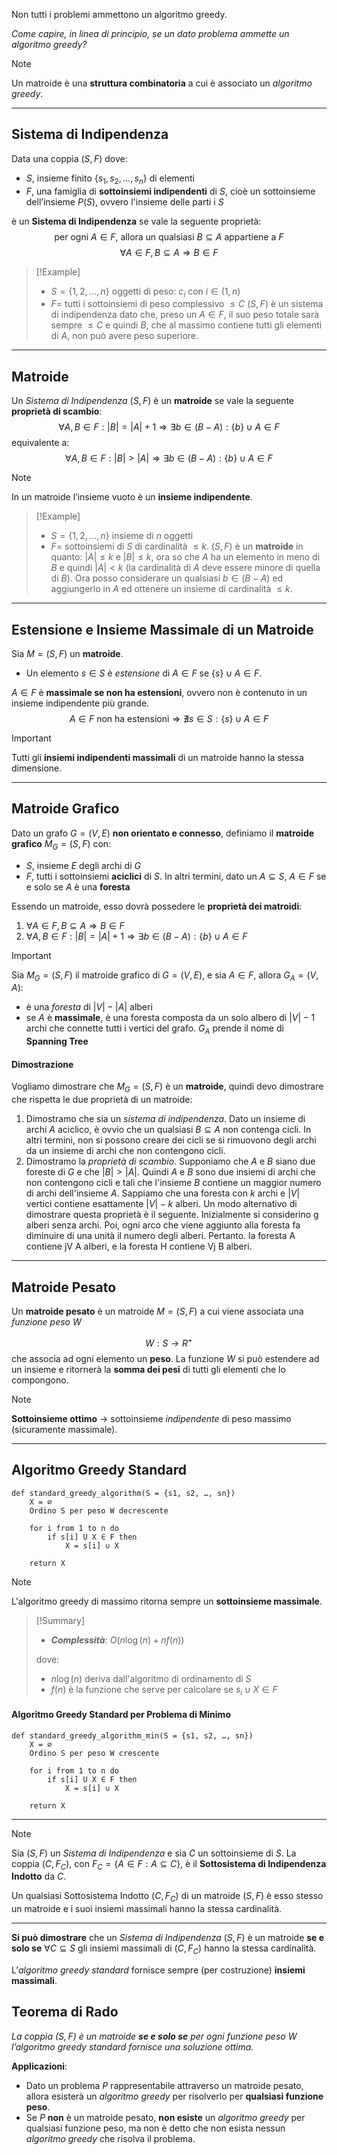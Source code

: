 Non tutti i problemi ammettono un algoritmo greedy.

*Come capire, in linea di principio, se un dato problema ammette un algoritmo greedy?*

>[!Note]
>Un matroide è una **struttura combinatoria** a cui è associato un *algoritmo greedy*.

---

## Sistema di Indipendenza

Data una coppia $(S,F)$ dove:
- $S$, insieme finito $\{s_1, s_2, …, s_n\}$ di elementi 
- $F$, una famiglia di **sottoinsiemi indipendenti** di $S$, cioè un sottoinsieme dell’insieme $P(S)$, ovvero l'insieme delle parti i $S$

è un **Sistema di Indipendenza** se vale la seguente proprietà:
$$\text{per ogni } A ∈ F\text{, allora un qualsiasi } B ⊆ A \text{ appartiene a } F$$
$$∀A ∈ F, B ⊆ A \Longrightarrow B ∈ F$$

>[!Example]
>- $S = \{1, 2, . . . , n\}$ oggetti di peso: $c_i$ con $i ∈ (1, n)$
>- $F =$ tutti i sottoinsiemi di peso complessivo $≤ C$
>$(S, F)$ è un sistema di indipendenza dato che, preso un $A ∈ F$, il suo peso totale sarà sempre $≤ C$ e quindi $B$, che al massimo contiene tutti gli elementi di $A$, non può avere peso superiore.

---

## Matroide

Un *Sistema di Indipendenza* $(S,F)$ è un **matroide** se vale la seguente **proprietà di scambio**:
$$∀A, B ∈ F : |B| = |A| + 1 \Longrightarrow ∃b ∈ (B − A) : \{b\} ∪ A ∈ F$$
equivalente a:
$$∀A, B ∈ F : |B| > |A| \Longrightarrow ∃b ∈ (B − A) : \{b\} ∪ A ∈ F$$

>[!Note]
>In un matroide l’insieme vuoto è un **insieme indipendente**.

>[!Example]
>- $S = \{1, 2, . . . , n\}$ insieme di $n$ oggetti
>- $F =$ sottoinsiemi di $S$ di cardinalità $≤ k$.
>$(S, F)$ è un **matroide** in quanto: $|A| ≤ k$ e $|B| ≤ k$, ora so che $A$ ha un elemento in meno di $B$ e quindi $|A| < k$ (la cardinalità di $A$ deve essere minore di quella di $B$). Ora posso considerare un qualsiasi $b ∈ (B − A)$ ed aggiungerlo in $A$ ed ottenere un insieme di cardinalità $≤ k$.

---
## Estensione e Insieme Massimale di un Matroide

Sia $M = (S,F)$ un **matroide**.
- Un elemento $s ∈ S$ è *estensione* di $A ∈ F$ se $\{s\} ∪ A ∈ F$.

$A ∈ F$ è **massimale se non ha estensioni**, ovvero non è contenuto in un insieme indipendente più grande.
$$A ∈ F \text{ non ha estensioni} \Longrightarrow ∄ s ∈ S: \{s\} ∪ A ∈ F$$

>[!Important]
>Tutti gli **insiemi indipendenti massimali** di un matroide hanno la stessa dimensione.

---
## Matroide Grafico

Dato un grafo $G = (V, E)$ **non orientato e connesso**, definiamo il **matroide grafico** $M_G = (S, F)$ con:
- $S$, insieme $E$ degli archi di $G$
- $F$, tutti i sottoinsiemi **aciclici** di $S$. In altri termini, dato un $A ⊆ S$, $A ∈ F$ se e solo se $A$ è una **foresta** 

Essendo un matroide, esso dovrà possedere le **proprietà dei matroidi**:
1. $∀A ∈ F, B ⊆ A \Longrightarrow B ∈ F$
2. $∀A, B ∈ F : |B| = |A| + 1 \Longrightarrow ∃b ∈ (B − A) : \{b\} ∪ A ∈ F$

>[!Important]
>Sia $M_G = (S, F)$ il matroide grafico di $G = (V, E)$, e sia $A ∈ F$, allora $G_A = (V,A)$: 
>- è una *foresta* di $|V|-|A|$ alberi
>- se $A$ è **massimale**, è una foresta composta da un solo albero di $|V|-1$ archi che connette tutti i vertici del grafo. $G_A$ prende il nome di **Spanning Tree**
#### Dimostrazione

Vogliamo dimostrare che $M_G = (S, F)$ è un **matroide**, quindi devo dimostrare che rispetta le due proprietà di un matroide:
1. Dimostramo che sia un *sistema di indipendenza*. Dato un insieme di archi $A$ aciclico, è ovvio che un qualsiasi $B ⊆ A$ non contenga cicli. In altri termini, non si possono creare dei cicli se si rimuovono degli archi da un insieme di archi che non contengono cicli.
2. Dimostramo la *proprietà di scambio*. Supponiamo che $A$ e $B$ siano due foreste di $G$ e che $|B| > |A|$. Quindi $A$ e $B$ sono due insiemi di archi che non contengono cicli e tali che l'insieme $B$ contiene un maggior numero di archi dell'insieme $A$. 
	Sappiamo che una foresta con $k$ archi e $|V|$ vertici contiene esattamente $|V| - k$ alberi. Un modo alternativo di dimostrare questa proprietà è il seguente. Inizialmente si considerino g alberi senza archi. Poi, ogni arco che viene aggiunto alla foresta fa diminuire di una unità il numero degli alberi. Pertanto. la foresta A contiene jV A aIberi, e la foresta H contiene Vj B alberi.

---

## Matroide Pesato

Un **matroide pesato** è un matroide $M = (S,F)$ a cui viene associata una *funzione peso* $W$

$$W: S \rightarrow R^+$$
che associa ad ogni elemento un **peso**. La funzione $W$ si può estendere ad un insieme e ritornerà la **somma dei pesi** di tutti gli elementi che lo compongono.

>[!Note]
>**Sottoinsieme ottimo** $\rightarrow$ sottoinsieme *indipendente* di peso massimo (sicuramente massimale).

---

## Algoritmo Greedy Standard

``` Pseudocodice TI:"standard_greedy_algorithm" "FOLD"
def standard_greedy_algorithm(S = {s1, s2, …, sn}) 
	X = ∅
	Ordino S per peso W decrescente
	
	for i from 1 to n do
		if s[i] U X ∈ F then
			X = s[i] ∪ X
	
	return X
```

>[!Note]
>L'algoritmo greedy di massimo ritorna sempre un **sottoinsieme massimale**.

> [!Summary]
> - ***Complessità***: $O(n \log(n) + nf(n))$
> 
> dove:
> - $n \log(n)$ deriva dall'algoritmo di ordinamento di $S$
> - $f(n)$ è la funzione che serve per calcolare se $s_i ∪ X ∈ F$

#### Algoritmo Greedy Standard per Problema di Minimo

``` Pseudocodice TI:"standard_greedy_algorithm_min" "FOLD"
def standard_greedy_algorithm_min(S = {s1, s2, …, sn}) 
	X = ∅
	Ordino S per peso W crescente
	
	for i from 1 to n do
		if s[i] U X ∈ F then
			X = s[i] ∪ X
	
	return X
```

---

>[!Note]
>Sia $(S,F)$ un *Sistema di Indipendenza* e sia $C$ un sottoinsieme di $S$. La coppia $(C, F_C)$, con $F_C = \{A ∈ F: A ⊆ C\}$, è il **Sottosistema di Indipendenza Indotto** da $C$.
>
>Un qualsiasi Sottosistema Indotto $(C, F_C)$ di un matroide $(S,F)$ è esso stesso un matroide e i suoi insiemi massimali hanno la stessa cardinalità.
>
>---
>
>**Si può dimostrare** che un *Sistema di Indipendenza* $(S, F)$ è un matroide **se e solo se** $∀C⊆S$ gli insiemi massimali di $(C, F_C)$ hanno la stessa cardinalità.
>
>L’*algoritmo greedy standard* fornisce sempre (per costruzione) **insiemi massimali**.

## Teorema di Rado

*La coppia $(S, F)$ è un matroide **se e solo se** per ogni funzione peso $W$ l’algoritmo greedy standard fornisce una soluzione ottima.*

**Applicazioni**: 
- Dato un problema $P$ rappresentabile attraverso un matroide pesato, allora esisterà un *algoritmo greedy* per risolverlo per **qualsiasi funzione peso**.
- Se $P$ **non** è un matroide pesato, **non esiste** un *algoritmo greedy* per qualsiasi funzione peso, ma non è detto che non esista nessun *algoritmo greedy* che risolva il problema.